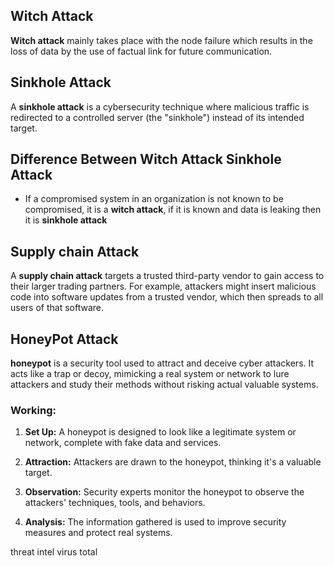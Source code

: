 ## Witch Attack

**Witch attack** mainly takes place with the node failure which results in the loss of data by the use of factual link for future communication.

## Sinkhole Attack

A **sinkhole attack** is a cybersecurity technique where malicious traffic is redirected to a controlled server (the "sinkhole") instead of its intended target.

## Difference Between Witch Attack Sinkhole Attack

- If a compromised system in an organization is not known to be compromised, it is a **witch attack**, if it is known and data is leaking then it is **sinkhole attack**

## Supply chain Attack
A **supply chain attack** targets a trusted third-party vendor to gain access to their larger trading partners. For example, attackers might insert malicious code into software updates from a trusted vendor, which then spreads to all users of that software.


## HoneyPot Attack

**honeypot** is a security tool used to attract and deceive cyber attackers. It acts like a trap or decoy, mimicking a real system or network to lure attackers and study their methods without risking actual valuable systems.

### Working:

1. **Set Up:** A honeypot is designed to look like a legitimate system or network, complete with fake data and services.
    
2. **Attraction:** Attackers are drawn to the honeypot, thinking it's a valuable target.
    
3. **Observation:** Security experts monitor the honeypot to observe the attackers' techniques, tools, and behaviors.
    
4. **Analysis:** The information gathered is used to improve security measures and protect real systems.



threat intel
virus total